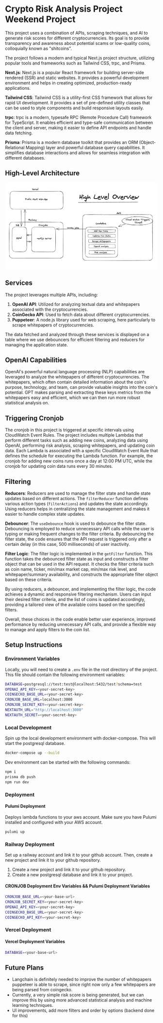 # Crypto Risk Analysis Project Weekend Project

This project uses a combination of APIs, scraping techniques, and AI to generate risk scores for different cryptocurrencies. Its goal is to provide transparency and awareness about potential scams or low-quality coins, colloquially known as "shitcoins".

The project follows a modern and typical Next.js project structure, utilizing popular tools and frameworks such as Tailwind CSS, trpc, and Prisma.

**Next.js**: Next.js is a popular React framework for building server-side rendered (SSR) and static websites. It provides a powerful development environment and helps in creating optimized, production-ready applications.

**Tailwind CSS**: Tailwind CSS is a utility-first CSS framework that allows for rapid UI development. It provides a set of pre-defined utility classes that can be used to style components and build responsive layouts easily.

**trpc**: trpc is a modern, typesafe RPC (Remote Procedure Call) framework for TypeScript. It enables efficient and type-safe communication between the client and server, making it easier to define API endpoints and handle data fetching.

**Prisma**: Prisma is a modern database toolkit that provides an ORM (Object-Relational Mapping) layer and powerful database query capabilities. It simplifies database interactions and allows for seamless integration with different databases.

## High-Level Architecture

![img.png](img.png)



## Services

The project leverages multiple APIs, including:

1. **OpenAI API**: Utilized for analyzing textual data and whitepapers associated with the cryptocurrencies.
2. **CoinGecko API**: Used to fetch data about different cryptocurrencies.
3. **Puppeteer**: A node.js library used for web scraping, here particularly to scrape whitepapers of cryptocurrencies.

The data fetched and analyzed through these services is displayed on a table where we use debouncers for efficient filtering and reducers for managing the application state.

## OpenAI Capabilities

OpenAI's powerful natural language processing (NLP) capabilities are leveraged to analyze the whitepapers of different cryptocurrencies. 
The whitepapers, which often contain detailed information about the coin's purpose, technology, and team, can provide valuable insights into the coin's potential. 
GPT makes parsing and extracting these keys metrics from the whitepapers easy and efficient, which we can then
run more robust statistical analysis on.


## Triggering Cronjob
The cronjob in this project is triggered at specific intervals using CloudWatch Event Rules. The project includes multiple Lambdas that perform different tasks such as adding new coins, analyzing data using OpenAI, performing risk analysis, scraping whitepapers, and updating coin data. Each Lambda is associated with a specific CloudWatch Event Rule that defines the schedule for executing the Lambda function. 
For example, the cronjob for adding new coins runs once a day at 12:00 PM UTC, while the cronjob for updating coin data runs every 30 minutes.

## Filtering

**Reducers**:
Reducers are used to manage the filter state and handle state updates based on different actions. The `filterReducer` function defines various action types (`filterActions`) and updates the state accordingly. Using reducers helps in centralizing the state management and makes it easier to handle complex state updates.

**Debouncer**:
The `useDebounce` hook is used to debounce the filter state. Debouncing is employed to reduce unnecessary API calls while the user is typing or making frequent changes to the filter criteria. By debouncing the filter state, the code ensures that the API request is triggered only after a certain delay (in this case, 500 milliseconds) of user inactivity.

**Filter Logic**:
The filter logic is implemented in the `getFilter` function. This function takes the debounced filter state as input and constructs a filter object that can be used in the API request. It checks the filter criteria such as coin name, ticker, min/max market cap, min/max risk level, and whitepaper/summary availability, and constructs the appropriate filter object based on these criteria.

By using reducers, a debouncer, and implementing the filter logic, the code achieves a dynamic and responsive filtering mechanism. Users can input their desired filter criteria, and the list of coins is updated accordingly, providing a tailored view of the available coins based on the specified filters.

Overall, these choices in the code enable better user experience, improved performance by reducing unnecessary API calls, and provide a flexible way to manage and apply filters to the coin list.


## Setup Instructions


### Environment Variables

Locally, you will need to create a `.env` file in the root directory of the project. This file should contain the following environment variables:

```bash
DATABASE=postgresql://test:test@localhost:5432/test?schema=test
OPENAI_API_KEY=<your-secret-key>
COINGECKO_BASE_URL=<your-secret-key>
CRONJOB_BASE_URL=localhost:3000
CRONJOB_SECRET_KEY=<your-secret-key>
NEXTAUTH_URL="http://localhost:3000"
NEXTAUTH_SECRET=<your-secret-key>
```

### Local Development

Spin up the local development environment with docker-compose. This will start the postgresql database.
```bash
docker-compose up --build
```

Dev environment can be started with the following commands:
```bash
npm i
prisma db push
npm run dev
```



### Deployment

#### Pulumi Deployment

Deploys lambda functions to your aws account. Make sure you have Pulumi installed and configured with your AWS account.
```bash
pulumi up
```

### Railway Deployment
Set up a railway account and link it to your github account. Then, create a new project and link it to your github repository. 

1. Create a new project and link it to your github repository.
2. Create a new postgresql database and link it to your project.
#### CRONJOB Deployment Env Variables && Pulumi Deployment Variables

```bash
CRONJOB_BASE_URL=<your-base-url>
CRONJOB_SECRET_KEY=<your-secret-key>
OPENAI_API_KEY=<your-secret-key>
COINGECKO_BASE_URL=<your-secret-key>
COINGECKO_API_KEY=<your-secret-key>
```


### Vercel Deployment

#### Vercel Deployment Variables
```bash
DATABASE=<your-base-url>
```

## Future Plans

- Langchain is definitely needed to improve the number of whitepapers puppeteer is able to scrape, since right now only a few whitepapers are being parsed from coingecko. 
- Currently, a very simple risk score is being generated, but we can improve this by using more advanced statistical analysis and machine learning techniques.
- UI improvements, add more filters and order by options (backend done for this)

